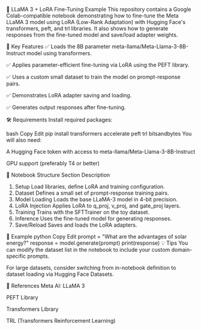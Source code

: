 🦙 LLaMA 3 + LoRA Fine-Tuning Example
This repository contains a Google Colab-compatible notebook demonstrating how to fine-tune the Meta LLaMA 3 model using LoRA (Low-Rank Adaptation) with Hugging Face's transformers, peft, and trl libraries. It also shows how to generate responses from the fine-tuned model and save/load adapter weights.

🚀 Key Features
✅ Loads the 8B parameter meta-llama/Meta-Llama-3-8B-Instruct model using transformers.

✅ Applies parameter-efficient fine-tuning via LoRA using the PEFT library.

✅ Uses a custom small dataset to train the model on prompt-response pairs.

✅ Demonstrates LoRA adapter saving and loading.

✅ Generates output responses after fine-tuning.

🛠️ Requirements
Install required packages:

bash
Copy
Edit
pip install transformers accelerate peft trl bitsandbytes
You will also need:

A Hugging Face token with access to meta-llama/Meta-Llama-3-8B-Instruct

GPU support (preferably T4 or better)

📂 Notebook Structure
Section	Description
1. Setup	Load libraries, define LoRA and training configuration.
2. Dataset	Defines a small set of prompt-response training pairs.
3. Model Loading	Loads the base LLaMA-3 model in 4-bit precision.
4. LoRA Injection	Applies LoRA to q_proj, v_proj, and gate_proj layers.
5. Training	Trains with the SFTTrainer on the toy dataset.
6. Inference	Uses the fine-tuned model for generating responses.
7. Save/Reload	Saves and loads the LoRA adapters.

🧪 Example
python
Copy
Edit
prompt = "What are the advantages of solar energy?"
response = model.generate(prompt)
print(response)
💡 Tips
You can modify the dataset list in the notebook to include your custom domain-specific prompts.

For large datasets, consider switching from in-notebook definition to dataset loading via Hugging Face Datasets.

📎 References
Meta AI: LLaMA 3

PEFT Library

Transformers Library

TRL (Transformers Reinforcement Learning)
